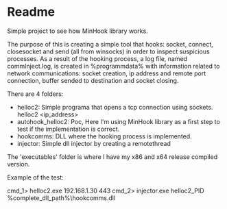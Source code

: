 # Readme
Simple project to see how MinHook library works. 

The purpose of this is creating a simple tool that hooks: socket, connect, closesocket and send (all from  winsocks) in order to inspect suspicious processes.
As a result of the hooking process, a log file, named commInject.log, is created in %programmdata% with information related to network communications: socket creation, ip address and remote port 
connection, buffer sended to destination and socket closing.

There are 4 folders:
  - helloc2: Simple programa that opens a tcp connection using sockets. helloc2 <ip_address> <port>
  - autohook_helloc2: Poc, Here I'm using MinHook library as a first step to test if the implementation is correct.
  - hookcomms: DLL where the hooking process is implemented.
  - injector: Simple dll injector by creating a remotethread

The 'executables' folder is where I have my x86 and x64 release compiled version.

Example of the test:

cmd_1> helloc2.exe 192.168.1.30 443
cmd_2> injector.exe helloc2_PID %complete_dll_path%\hookcomms.dll
